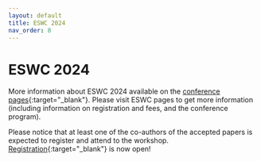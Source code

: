 ```yaml
---
layout: default
title: ESWC 2024
nav_order: 8
---
```


# ESWC 2024
More information about ESWC 2024 available on the [conference pages](https://2024.eswc-conferences.org/){:target="_blank"}. Please visit ESWC pages to get more information (including information on registration and fees, and the conference program).

Please notice that at least one of the co-authors of the accepted papers is expected to register and attend to the workshop. [Registration](https://2024.eswc-conferences.org/registration/){:target="_blank"} is now open!